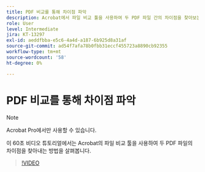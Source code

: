```yaml
---
title: PDF 비교를 통해 차이점 파악
description: Acrobat에서 파일 비교 툴을 사용하여 두 PDF 파일 간의 차이점을 찾아보는 방법을 살펴봅니다
role: User
level: Intermediate
jira: KT-13297
exl-id: aeddfbba-e5c6-4a4d-a187-6b925d8a31af
source-git-commit: ad54f7afa78b0fbb31eccf455723a8890cb92355
workflow-type: tm+mt
source-wordcount: '58'
ht-degree: 0%

---
```


# PDF 비교를 통해 차이점 파악

>[!NOTE]
>
>Acrobat Pro에서만 사용할 수 있습니다.

이 60초 비디오 튜토리얼에서는 Acrobat의 파일 비교 툴을 사용하여 두 PDF 파일의 차이점을 찾아내는 방법을 살펴봅니다.

>[!VIDEO](https://video.tv.adobe.com/v/3409905?quality=12&learn=on&hidetitle=true)
